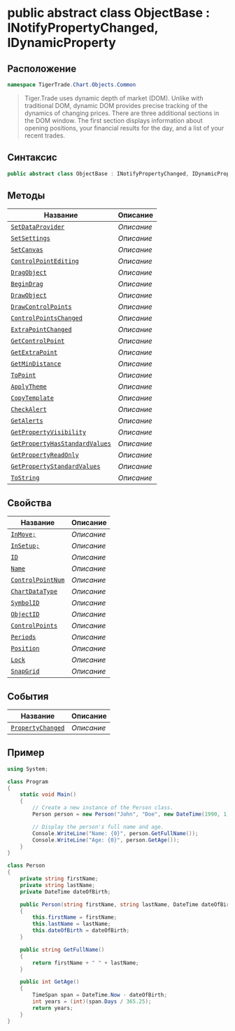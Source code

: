 
# public abstract class ObjectBase : INotifyPropertyChanged, IDynamicProperty
## Расположение
```csharp
namespace TigerTrade.Chart.Objects.Common
```



> Tiger.Trade uses dynamic depth of market (DOM). Unlike with traditional DOM, dynamic DOM provides precise tracking of the dynamics of changing prices. There are three additional sections in the DOM window. The first section displays information about opening positions, your financial results for the day, and a list of your recent trades.

## Синтаксис
```csharp
public abstract class ObjectBase : INotifyPropertyChanged, IDynamicProperty
```


## Методы
| Название | Описание |
| --- | --- |
| [`SetDataProvider`](./ObjectBase.cs/metody/SetDataProvider.md) | *Описание* |
| [`SetSettings`](./ObjectBase.cs/metody/SetSettings.md) | *Описание* |
| [`SetCanvas`](./ObjectBase.cs/metody/SetCanvas.md) | *Описание* |
| [`ControlPointEditing`](./ObjectBase.cs/metody/ControlPointEditing.md) | *Описание* |
| [`DragObject`](./ObjectBase.cs/metody/DragObject.md) | *Описание* |
| [`BeginDrag`](./ObjectBase.cs/metody/BeginDrag.md) | *Описание* |
| [`DrawObject`](./ObjectBase.cs/metody/DrawObject.md) | *Описание* |
| [`DrawControlPoints`](./ObjectBase.cs/metody/DrawControlPoints.md) | *Описание* |
| [`ControlPointsChanged`](./ObjectBase.cs/metody/ControlPointsChanged.md) | *Описание* |
| [`ExtraPointChanged`](./ObjectBase.cs/metody/ExtraPointChanged.md) | *Описание* |
| [`GetControlPoint`](./ObjectBase.cs/metody/GetControlPoint.md) | *Описание* |
| [`GetExtraPoint`](./ObjectBase.cs/metody/GetExtraPoint.md) | *Описание* |
| [`GetMinDistance`](./ObjectBase.cs/metody/GetMinDistance.md) | *Описание* |
| [`ToPoint`](./ObjectBase.cs/metody/ToPoint.md) | *Описание* |
| [`ApplyTheme`](./ObjectBase.cs/metody/ApplyTheme.md) | *Описание* |
| [`CopyTemplate`](./ObjectBase.cs/metody/CopyTemplate.md) | *Описание* |
| [`CheckAlert`](./ObjectBase.cs/metody/CheckAlert.md) | *Описание* |
| [`GetAlerts`](./ObjectBase.cs/metody/GetAlerts.md) | *Описание* |
| [`GetPropertyVisibility`](./ObjectBase.cs/metody/GetPropertyVisibility.md) | *Описание* |
| [`GetPropertyHasStandardValues`](./ObjectBase.cs/metody/GetPropertyHasStandardValues.md) | *Описание* |
| [`GetPropertyReadOnly`](./ObjectBase.cs/metody/GetPropertyReadOnly.md) | *Описание* |
| [`GetPropertyStandardValues`](./ObjectBase.cs/metody/GetPropertyStandardValues.md) | *Описание* |
| [`ToString`](./ObjectBase.cs/metody/ToString.md) | *Описание* |

## Свойства
| Название | Описание |
| --- | --- |
| [`InMove;`](./ObjectBase.cs/svoistva/InMove;.md) | *Описание* |
| [`InSetup;`](./ObjectBase.cs/svoistva/InSetup;.md) | *Описание* |
| [`ID`](./ObjectBase.cs/svoistva/ID.md) | *Описание* |
| [`Name`](./ObjectBase.cs/svoistva/Name.md) | *Описание* |
| [`ControlPointNum`](./ObjectBase.cs/svoistva/ControlPointNum.md) | *Описание* |
| [`ChartDataType`](./ObjectBase.cs/svoistva/ChartDataType.md) | *Описание* |
| [`SymbolID`](./ObjectBase.cs/svoistva/SymbolID.md) | *Описание* |
| [`ObjectID`](./ObjectBase.cs/svoistva/ObjectID.md) | *Описание* |
| [`ControlPoints`](./ObjectBase.cs/svoistva/ControlPoints.md) | *Описание* |
| [`Periods`](./ObjectBase.cs/svoistva/Periods.md) | *Описание* |
| [`Position`](./ObjectBase.cs/svoistva/Position.md) | *Описание* |
| [`Lock`](./ObjectBase.cs/svoistva/Lock.md) | *Описание* |
| [`SnapGrid`](./ObjectBase.cs/svoistva/SnapGrid.md) | *Описание* |

## События
| Название | Описание |
| --- | --- |
| [`PropertyChanged`](./ObjectBase.cs/sobytiya/PropertyChanged.md) | *Описание* |


## Пример
```csharp
using System;

class Program
{
    static void Main()
    {
        // Create a new instance of the Person class.
        Person person = new Person("John", "Doe", new DateTime(1990, 1, 1));

        // Display the person's full name and age.
        Console.WriteLine("Name: {0}", person.GetFullName());
        Console.WriteLine("Age: {0}", person.GetAge());
    }
}

class Person
{
    private string firstName;
    private string lastName;
    private DateTime dateOfBirth;

    public Person(string firstName, string lastName, DateTime dateOfBirth)
    {
        this.firstName = firstName;
        this.lastName = lastName;
        this.dateOfBirth = dateOfBirth;
    }

    public string GetFullName()
    {
        return firstName + " " + lastName;
    }

    public int GetAge()
    {
        TimeSpan span = DateTime.Now - dateOfBirth;
        int years = (int)(span.Days / 365.25);
        return years;
    }
}
```

